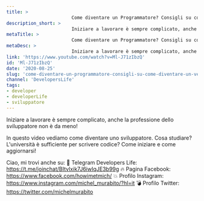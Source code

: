 ```yaml
---
title: > 
                        Come diventare un Programmatore? Consigli su come diventare un vero Developer!
description_short: > 
                        Iniziare a lavorare è sempre complicato, anche la professione dello sviluppatore non è da meno! In questo video vediamo come ...
metaTitle: > 
                        Come diventare un Programmatore? Consigli su come diventare un vero Developer!
metaDesc: > 
                        Iniziare a lavorare è sempre complicato, anche la professione dello sviluppatore non è da meno! In questo video vediamo come ...
link: 'https://www.youtube.com/watch?v=Ml-J71zIbzQ'
id: 'Ml-J71zIbzQ'
date: '2020-08-25'
slug: 'come-diventare-un-programmatore-consigli-su-come-diventare-un-vero-developer'
channel: 'DevelopersLife'
tags: 
- developer
- developerLife
- sviluppatore
---
```

Iniziare a lavorare è sempre complicato, anche la professione dello sviluppatore non è da meno!

In questo video vediamo come diventare uno sviluppatore. Cosa studiare? L'università è sufficiente per scrivere codice? Come iniziare e come aggiornarsi!

Ciao, mi trovi anche su:
🧨 Telegram Developers Life: https://t.me/joinchat/BItvlxik7J6iwIqJE3b99g
🔥 Pagina Facebook: https://www.facebook.com/howimetmich/
💥 Profilo Instagram: https://www.instagram.com/michel_murabito/?hl=it
💣 Profilo Twitter: https://twitter.com/michelmurabito